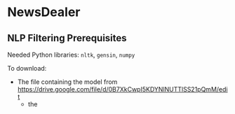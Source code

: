 # NewsDealer

## NLP Filtering Prerequisites
Needed Python libraries: `nltk`, `gensin`, `numpy`

To download:
- The file containing the model from https://drive.google.com/file/d/0B7XkCwpI5KDYNlNUTTlSS21pQmM/edit
    - the